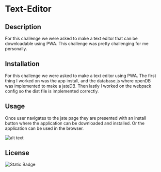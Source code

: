# Text-Editor

## Description
For this challenge we were asked to make a text editor that can be downloadable using PWA. This challenge was pretty challenging for me personally.

## Installation
For this challenge we were asked to make a text editor using PWA. The first thing I worked on was the app install, and the database.js where openDB was implemented to make a jateDB. Then lastly I worked on the webpack config so the dist file is implemented correctly.

## Usage 
Once user navigates to the jate page they are presented with an install button where the application can be downloaded and installed. Or the application can be used in the browser.

![alt text](<client/src/images/Screenshot 2024-05-04 at 6.42.24 PM.png>)

## License

![Static Badge](https://img.shields.io/badge/license-MIT-pink)
